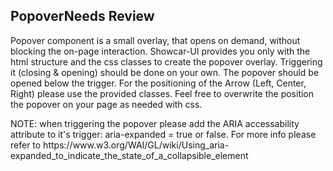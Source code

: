 <h2>Popover<span class="status review">Needs Review</span></h2>
<p>Popover component is a small overlay, that opens on demand, without blocking the on-page interaction. Showcar-UI provides you only with the html structure and the css classes to create the popover overlay. Triggering it (closing & opening) should be done on your own. The popover should be opened below the trigger. For the positioning of the Arrow (Left, Center, Right) please use the provided classes. Feel free to overwrite the position the popover on your page as needed with css.</p>
<p>NOTE: when triggering the popover please add the ARIA accessability attribute to it's trigger: aria-expanded = true or false. For more info please refer to https://www.w3.org/WAI/GL/wiki/Using_aria-expanded_to_indicate_the_state_of_a_collapsible_element</p>
